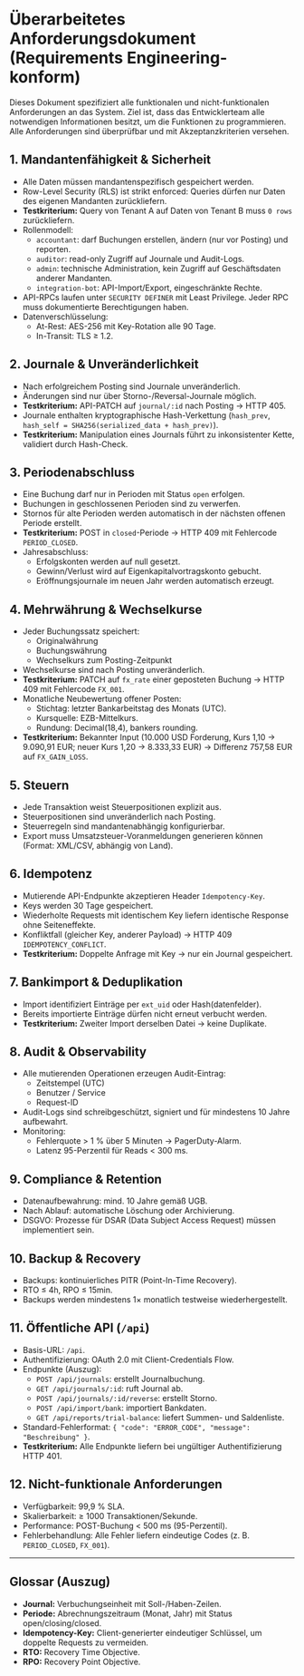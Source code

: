 # Überarbeitetes Anforderungsdokument (Requirements Engineering-konform)

Dieses Dokument spezifiziert alle funktionalen und nicht-funktionalen Anforderungen an das System. Ziel ist, dass das Entwicklerteam alle notwendigen Informationen besitzt, um die Funktionen zu programmieren. Alle Anforderungen sind überprüfbar und mit Akzeptanzkriterien versehen.

## 1. Mandantenfähigkeit & Sicherheit
- Alle Daten müssen mandantenspezifisch gespeichert werden.
- Row-Level Security (RLS) ist strikt enforced: Queries dürfen nur Daten des eigenen Mandanten zurückliefern.
- **Testkriterium:** Query von Tenant A auf Daten von Tenant B muss `0 rows` zurückliefern.
- Rollenmodell:
  - `accountant`: darf Buchungen erstellen, ändern (nur vor Posting) und reporten.
  - `auditor`: read-only Zugriff auf Journale und Audit-Logs.
  - `admin`: technische Administration, kein Zugriff auf Geschäftsdaten anderer Mandanten.
  - `integration-bot`: API-Import/Export, eingeschränkte Rechte.
- API-RPCs laufen unter `SECURITY DEFINER` mit Least Privilege. Jeder RPC muss dokumentierte Berechtigungen haben.
- Datenverschlüsselung:
  - At-Rest: AES-256 mit Key-Rotation alle 90 Tage.
  - In-Transit: TLS ≥ 1.2.

## 2. Journale & Unveränderlichkeit
- Nach erfolgreichem Posting sind Journale unveränderlich.
- Änderungen sind nur über Storno-/Reversal-Journale möglich.
- **Testkriterium:** API-PATCH auf `journal/:id` nach Posting → HTTP 405.
- Journale enthalten kryptographische Hash-Verkettung (`hash_prev`, `hash_self = SHA256(serialized_data + hash_prev)`).
- **Testkriterium:** Manipulation eines Journals führt zu inkonsistenter Kette, validiert durch Hash-Check.

## 3. Periodenabschluss
- Eine Buchung darf nur in Perioden mit Status `open` erfolgen.
- Buchungen in geschlossenen Perioden sind zu verwerfen.
- Stornos für alte Perioden werden automatisch in der nächsten offenen Periode erstellt.
- **Testkriterium:** POST in `closed`-Periode → HTTP 409 mit Fehlercode `PERIOD_CLOSED`.
- Jahresabschluss:
  - Erfolgskonten werden auf null gesetzt.
  - Gewinn/Verlust wird auf Eigenkapitalvortragskonto gebucht.
  - Eröffnungsjournale im neuen Jahr werden automatisch erzeugt.

## 4. Mehrwährung & Wechselkurse
- Jeder Buchungssatz speichert:
  - Originalwährung
  - Buchungswährung
  - Wechselkurs zum Posting-Zeitpunkt
- Wechselkurse sind nach Posting unveränderlich.
- **Testkriterium:** PATCH auf `fx_rate` einer geposteten Buchung → HTTP 409 mit Fehlercode `FX_001`.
- Monatliche Neubewertung offener Posten:
  - Stichtag: letzter Bankarbeitstag des Monats (UTC).
  - Kursquelle: EZB-Mittelkurs.
  - Rundung: Decimal(18,4), bankers rounding.
- **Testkriterium:** Bekannter Input (10.000 USD Forderung, Kurs 1,10 → 9.090,91 EUR; neuer Kurs 1,20 → 8.333,33 EUR) → Differenz 757,58 EUR auf `FX_GAIN_LOSS`.

## 5. Steuern
- Jede Transaktion weist Steuerpositionen explizit aus.
- Steuerpositionen sind unveränderlich nach Posting.
- Steuerregeln sind mandantenabhängig konfigurierbar.
- Export muss Umsatzsteuer-Voranmeldungen generieren können (Format: XML/CSV, abhängig von Land).

## 6. Idempotenz
- Mutierende API-Endpunkte akzeptieren Header `Idempotency-Key`.
- Keys werden 30 Tage gespeichert.
- Wiederholte Requests mit identischem Key liefern identische Response ohne Seiteneffekte.
- Konfliktfall (gleicher Key, anderer Payload) → HTTP 409 `IDEMPOTENCY_CONFLICT`.
- **Testkriterium:** Doppelte Anfrage mit Key → nur ein Journal gespeichert.

## 7. Bankimport & Deduplikation
- Import identifiziert Einträge per `ext_uid` oder Hash(datenfelder).
- Bereits importierte Einträge dürfen nicht erneut verbucht werden.
- **Testkriterium:** Zweiter Import derselben Datei → keine Duplikate.

## 8. Audit & Observability
- Alle mutierenden Operationen erzeugen Audit-Eintrag:
  - Zeitstempel (UTC)
  - Benutzer / Service
  - Request-ID
- Audit-Logs sind schreibgeschützt, signiert und für mindestens 10 Jahre aufbewahrt.
- Monitoring:
  - Fehlerquote > 1 % über 5 Minuten → PagerDuty-Alarm.
  - Latenz 95-Perzentil für Reads < 300 ms.

## 9. Compliance & Retention
- Datenaufbewahrung: mind. 10 Jahre gemäß UGB.
- Nach Ablauf: automatische Löschung oder Archivierung.
- DSGVO: Prozesse für DSAR (Data Subject Access Request) müssen implementiert sein.

## 10. Backup & Recovery
- Backups: kontinuierliches PITR (Point-In-Time Recovery).
- RTO ≤ 4h, RPO ≤ 15min.
- Backups werden mindestens 1× monatlich testweise wiederhergestellt.

## 11. Öffentliche API (`/api`)
- Basis-URL: `/api`.
- Authentifizierung: OAuth 2.0 mit Client-Credentials Flow.
- Endpunkte (Auszug):
  - `POST /api/journals`: erstellt Journalbuchung.
  - `GET /api/journals/:id`: ruft Journal ab.
  - `POST /api/journals/:id/reverse`: erstellt Storno.
  - `POST /api/import/bank`: importiert Bankdaten.
  - `GET /api/reports/trial-balance`: liefert Summen- und Saldenliste.
- Standard-Fehlerformat: `{ "code": "ERROR_CODE", "message": "Beschreibung" }`.
- **Testkriterium:** Alle Endpunkte liefern bei ungültiger Authentifizierung HTTP 401.

## 12. Nicht-funktionale Anforderungen
- Verfügbarkeit: 99,9 % SLA.
- Skalierbarkeit: ≥ 1000 Transaktionen/Sekunde.
- Performance: POST-Buchung < 500 ms (95-Perzentil).
- Fehlerbehandlung: Alle Fehler liefern eindeutige Codes (z. B. `PERIOD_CLOSED`, `FX_001`).

---

## Glossar (Auszug)
- **Journal:** Verbuchungseinheit mit Soll-/Haben-Zeilen.
- **Periode:** Abrechnungszeitraum (Monat, Jahr) mit Status open/closing/closed.
- **Idempotency-Key:** Client-generierter eindeutiger Schlüssel, um doppelte Requests zu vermeiden.
- **RTO:** Recovery Time Objective.
- **RPO:** Recovery Point Objective.

